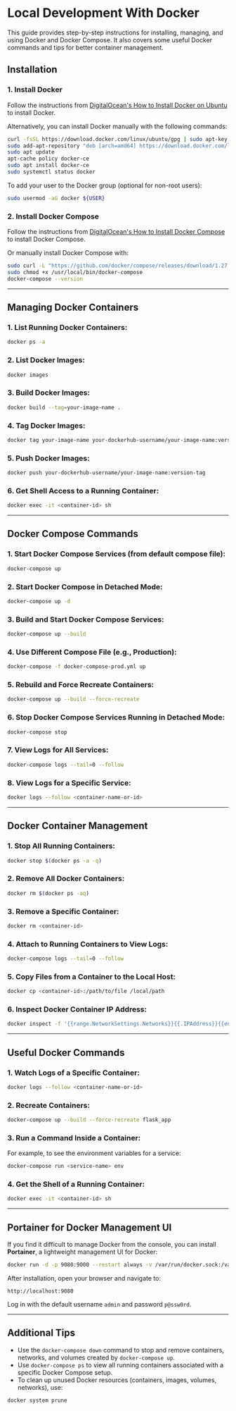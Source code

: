 # Local Development With Docker

This guide provides step-by-step instructions for installing, managing, and using Docker and Docker Compose. It also covers some useful Docker commands and tips for better container management.

## Installation

### 1. Install Docker

Follow the instructions from [DigitalOcean's How to Install Docker on Ubuntu](https://www.digitalocean.com/community/tutorials/how-to-install-and-use-docker-on-ubuntu-20-04) to install Docker.

Alternatively, you can install Docker manually with the following commands:

```bash
curl -fsSL https://download.docker.com/linux/ubuntu/gpg | sudo apt-key add -
sudo add-apt-repository "deb [arch=amd64] https://download.docker.com/linux/ubuntu focal stable"
sudo apt update
apt-cache policy docker-ce
sudo apt install docker-ce
sudo systemctl status docker
```

To add your user to the Docker group (optional for non-root users):

```bash
sudo usermod -aG docker ${USER}
```

### 2. Install Docker Compose

Follow the instructions from [DigitalOcean's How to Install Docker Compose](https://www.digitalocean.com/community/tutorials/how-to-install-docker-compose-on-ubuntu-20-04) to install Docker Compose.

Or manually install Docker Compose with:

```bash
sudo curl -L "https://github.com/docker/compose/releases/download/1.27.4/docker-compose-$(uname -s)-$(uname -m)" -o /usr/local/bin/docker-compose
sudo chmod +x /usr/local/bin/docker-compose
docker-compose --version
```

---

## Managing Docker Containers

### 1. List Running Docker Containers:

```bash
docker ps -a
```

### 2. List Docker Images:

```bash
docker images
```

### 3. Build Docker Images:

```bash
docker build --tag=your-image-name .
```

### 4. Tag Docker Images:

```bash
docker tag your-image-name your-dockerhub-username/your-image-name:version-tag
```

### 5. Push Docker Images:

```bash
docker push your-dockerhub-username/your-image-name:version-tag
```

### 6. Get Shell Access to a Running Container:

```bash
docker exec -it <container-id> sh
```

---

## Docker Compose Commands

### 1. Start Docker Compose Services (from default compose file):

```bash
docker-compose up
```

### 2. Start Docker Compose in Detached Mode:

```bash
docker-compose up -d
```

### 3. Build and Start Docker Compose Services:

```bash
docker-compose up --build
```

### 4. Use Different Compose File (e.g., Production):

```bash
docker-compose -f docker-compose-prod.yml up
```

### 5. Rebuild and Force Recreate Containers:

```bash
docker-compose up --build --force-recreate
```

### 6. Stop Docker Compose Services Running in Detached Mode:

```bash
docker-compose stop
```

### 7. View Logs for All Services:

```bash
docker-compose logs --tail=0 --follow
```

### 8. View Logs for a Specific Service:

```bash
docker logs --follow <container-name-or-id>
```

---

## Docker Container Management

### 1. Stop All Running Containers:

```bash
docker stop $(docker ps -a -q)
```

### 2. Remove All Docker Containers:

```bash
docker rm $(docker ps -aq)
```

### 3. Remove a Specific Container:

```bash
docker rm <container-id>
```

### 4. Attach to Running Containers to View Logs:

```bash
docker-compose logs --tail=0 --follow
```

### 5. Copy Files from a Container to the Local Host:

```bash
docker cp <container-id>:/path/to/file /local/path
```

### 6. Inspect Docker Container IP Address:

```bash
docker inspect -f '{{range.NetworkSettings.Networks}}{{.IPAddress}}{{end}}' <container-id-or-name>
```

---

## Useful Docker Commands

### 1. Watch Logs of a Specific Container:

```bash
docker logs --follow <container-name-or-id>
```

### 2. Recreate Containers:

```bash
docker-compose up --build --force-recreate flask_app
```

### 3. Run a Command Inside a Container:

For example, to see the environment variables for a service:

```bash
docker-compose run <service-name> env
```

### 4. Get the Shell of a Running Container:

```bash
docker exec -it <container-id> sh
```

---

## Portainer for Docker Management UI

If you find it difficult to manage Docker from the console, you can install **Portainer**, a lightweight management UI for Docker:

```bash
docker run -d -p 9080:9000 --restart always -v /var/run/docker.sock:/var/run/docker.sock -v portainer_data:/data portainer/portainer
```

After installation, open your browser and navigate to:

```
http://localhost:9080
```

Log in with the default username `admin` and password `p@ssw0rd`.

---

## Additional Tips

- Use the `docker-compose down` command to stop and remove containers, networks, and volumes created by `docker-compose up`.
- Use `docker-compose ps` to view all running containers associated with a specific Docker Compose setup.
- To clean up unused Docker resources (containers, images, volumes, networks), use:

```bash
docker system prune
```
